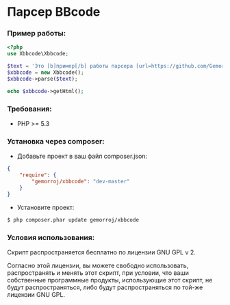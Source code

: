 # Парсер BBcode

### Пример работы:

```php
<?php
use Xbbcode\Xbbcode;

$text = 'Это [b]пример[/b] работы парсера [url=https://github.com/Gemorroj/xBBCode]Xbbcode[/url].';
$xbbcode = new Xbbcode();
$xbbcode->parse($text);

echo $xbbcode->getHtml();
```

### Требования:

- PHP >= 5.3


### Установка через composer:

- Добавьте проект в ваш файл composer.json:

```json
{
    "require": {
        "gemorroj/xbbcode": "dev-master"
    }
}
```
- Установите проект:

```bash
$ php composer.phar update gemorroj/xbbcode
```


### Условия использования:

Скрипт распространяется бесплатно по лицензии GNU GPL v 2.

Согласно этой лицензии, вы можете свободно использовать, распространять и
менять этот скрипт, при условии, что ваши собственные программные продукты,
использующие этот скрипт, не будут распространяться, либо будут
распространяться по той-же лицензии GNU GPL.
